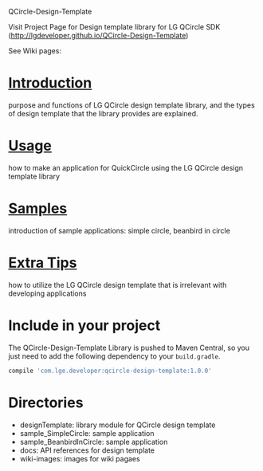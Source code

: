 QCircle-Design-Template<P>
Visit Project Page for Design template library for LG QCircle SDK
(http://lgdeveloper.github.io/QCircle-Design-Template)
 
 See Wiki pages:<p>
# [Introduction](https://github.com/LGDeveloper/QCircle-Design-Template/wiki/Introduction)
purpose and functions of LG QCircle design template library, and the types of design template that the library provides are explained. 

# [Usage](https://github.com/LGDeveloper/QCircle-Design-Template/wiki/Usage)
how to make an application for QuickCircle using the LG QCircle design template library

# [Samples](https://github.com/LGDeveloper/QCircle-Design-Template/wiki/Samples)
introduction of sample applications: simple circle, beanbird in circle

# [Extra Tips](https://github.com/LGDeveloper/QCircle-Design-Template/wiki/Extra-Tips)
how to utilize the LG QCircle design template that is irrelevant with developing applications

# Include in your project
The QCircle-Design-Template Library is pushed to Maven Central, so you just need to add the following dependency to your `build.gradle`.

```groovy
compile 'com.lge.developer:qcircle-design-template:1.0.0'
```

# Directories
- designTemplate: library module for QCircle design template
- sample_SimpleCircle: sample application 
- sample_BeanbirdInCircle: sample application
- docs: API references for design template
- wiki-images: images for wiki pagaes
